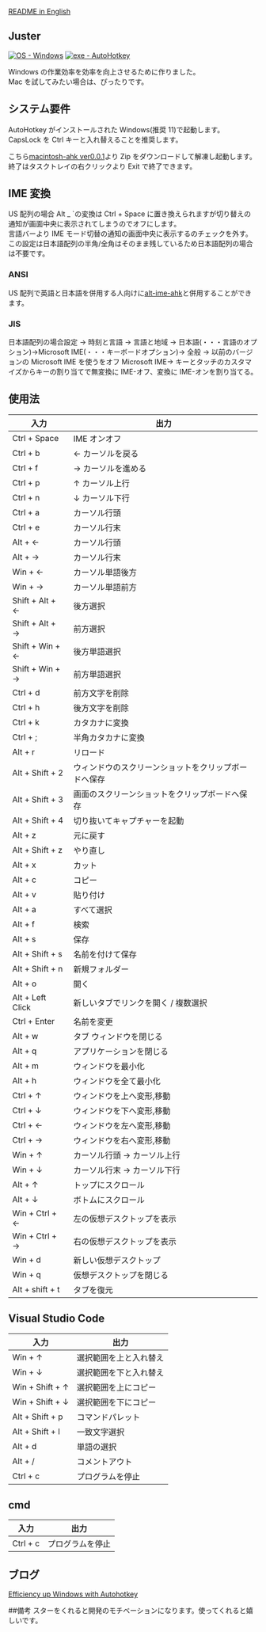 [README in English](https://github.com/su-pull/macintosh-ahk/blob/main/README-en.md)

## Juster

[![OS - Windows](https://img.shields.io/badge/OS-Windows-blue?logo=windows&logoColor=white)](https://www.microsoft.com/ "Go to Microsoft homepage") [![exe - AutoHotkey](https://img.shields.io/badge/exe-AutoHotkey-2ea44f)](https://www.autohotkey.com/ "Go to AutoHotkey")  

Windows の作業効率を効率を向上させるために作りました。  
Mac を試してみたい場合は、ぴったりです。  


## システム要件

AutoHotkey がインストールされた Windows(推奨 11)で起動します。  
CapsLock を Ctrl キーと入れ替えることを推奨します。

こちら[macintosh-ahk ver0.0.1](https://github.com/su-pull/macintosh-ahk/archive/refs/heads/main.zip)より Zip をダウンロードして解凍し起動します。  
終了はタスクトレイの右クリックより Exit で終了できます。

## IME 変換

US 配列の場合 Alt \_ `の変換は Ctrl + Space に置き換えられますが切り替えの通知が画面中央に表示されてしまうのでオフにします。  
言語バーより IME モード切替の通知の画面中央に表示するのチェックを外す。  
この設定は日本語配列の半角/全角はそのまま残しているため日本語配列の場合は不要です。

### ANSI

US 配列で英語と日本語を併用する人向けに[alt-ime-ahk](https://github.com/karakaram/alt-ime-ahk)と併用することができます。

### JIS

日本語配列の場合設定 → 時刻と言語 → 言語と地域 → 日本語(・・・言語のオプション)→Microsoft IME(・・・キーボードオプション)→ 全般 → 以前のバージョンの Microsoft IME を使うをオフ
Microsoft IME→ キーとタッチのカスタマイズからキーの割り当てで無変換に IME-オフ、変換に IME-オンを割り当てる。

## 使用法

| 入力             | 出力                                                 |
| ---------------- | ---------------------------------------------------- |
| Ctrl + Space     | IME オンオフ                                         |
| Ctrl + b         | ← カーソルを戻る                                     |
| Ctrl + f         | → カーソルを進める                                   |
| Ctrl + p         | ↑ カーソル上行                                       |
| Ctrl + n         | ↓ カーソル下行                                       |
| Ctrl + a         | カーソル行頭                                         |
| Ctrl + e         | カーソル行末                                         |
| Alt + ←          | カーソル行頭                                         |
| Alt + →          | カーソル行末                                         |
| Win + ←          | カーソル単語後方                                     |
| Win + →          | カーソル単語前方                                     |
| Shift + Alt + ←  | 後方選択                                             |
| Shift + Alt + →  | 前方選択                                             |
| Shift + Win + ←  | 後方単語選択                                         |
| Shift + Win + →  | 前方単語選択                                         |
| Ctrl + d         | 前方文字を削除                                       |
| Ctrl + h         | 後方文字を削除                                       |
| Ctrl + k         | カタカナに変換                                       |
| Ctrl + ;         | 半角カタカナに変換                                   |
| Alt + r          | リロード                                             |
| Alt + Shift + 2  | ウィンドウのスクリーンショットをクリップボードへ保存 |
| Alt + Shift + 3  | 画面のスクリーンショットをクリップボードへ保存       |
| Alt + Shift + 4  | 切り抜いてキャプチャーを起動                         |
| Alt + z          | 元に戻す                                             |
| Alt + Shift + z  | やり直し                                             |
| Alt + x          | カット                                               |
| Alt + c          | コピー                                               |
| Alt + v          | 貼り付け                                             |
| Alt + a          | すべて選択                                           |
| Alt + f          | 検索                                                 |
| Alt + s          | 保存                                                 |
| Alt + Shift + s  | 名前を付けて保存                                     |
| Alt + Shift + n  | 新規フォルダー                                       |
| Alt + o          | 開く                                                 |
| Alt + Left Click | 新しいタブでリンクを開く / 複数選択                  |
| Ctrl + Enter     | 名前を変更                                           |
| Alt + w          | タブ ウィンドウを閉じる                              |
| Alt + q          | アプリケーションを閉じる                             |
| Alt + m          | ウィンドウを最小化                                   |
| Alt + h          | ウィンドウを全て最小化                               |
| Ctrl + ↑         | ウィンドウを上へ変形,移動                            |
| Ctrl + ↓         | ウィンドウを下へ変形,移動                            |
| Ctrl + ←         | ウィンドウを左へ変形,移動                            |
| Ctrl + →         | ウィンドウを右へ変形,移動                            |
| Win + ↑          | カーソル行頭 → カーソル上行                          |
| Win + ↓          | カーソル行末 → カーソル下行                          |
| Alt + ↑          | トップにスクロール                                   |
| Alt + ↓          | ボトムにスクロール                                   |
| Win + Ctrl + ←   | 左の仮想デスクトップを表示                           |
| Win + Ctrl + →   | 右の仮想デスクトップを表示                           |
| Win + d          | 新しい仮想デスクトップ                               |
| Win + q          | 仮想デスクトップを閉じる                             |
| Alt + shift + t  | タブを復元                                           |

## Visual Studio Code

| 入力            | 出力                   |
| --------------- | ---------------------- |
| Win + ↑         | 選択範囲を上と入れ替え |
| Win + ↓         | 選択範囲を下と入れ替え |
| Win + Shift + ↑ | 選択範囲を上にコピー   |
| Win + Shift + ↓ | 選択範囲を下にコピー   |
| Alt + Shift + p | コマンドパレット       |
| Alt + Shift + l | 一致文字選択           |
| Alt + d         | 単語の選択             |
| Alt + /         | コメントアウト         |
| Ctrl + c        | プログラムを停止       |

## cmd

| 入力     | 出力             |
| -------- | ---------------- |
| Ctrl + c | プログラムを停止 |

## ブログ

[Efficiency up Windows with Autohotkey](https://sou-web.net/docs/url/2023-01-14)

##備考
スターをくれると開発のモチベーションになります。使ってくれると嬉しいです。
